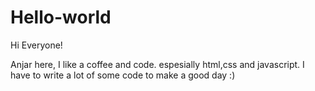 # Hello-world

Hi Everyone!

Anjar here, I like a coffee and code. espesially html,css and javascript. I have to write a lot of some code
to make a good day :)
